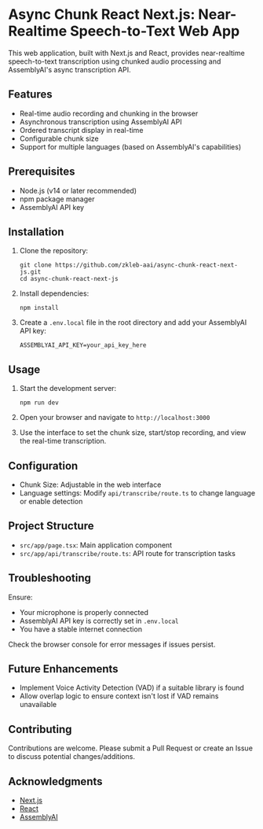 # Async Chunk React Next.js: Near-Realtime Speech-to-Text Web App

This web application, built with Next.js and React, provides near-realtime speech-to-text transcription using chunked audio processing and AssemblyAI's async transcription API.

## Features

- Real-time audio recording and chunking in the browser
- Asynchronous transcription using AssemblyAI API
- Ordered transcript display in real-time
- Configurable chunk size
- Support for multiple languages (based on AssemblyAI's capabilities)

## Prerequisites

- Node.js (v14 or later recommended)
- npm package manager
- AssemblyAI API key

## Installation

1. Clone the repository:
   ```
   git clone https://github.com/zkleb-aai/async-chunk-react-next-js.git
   cd async-chunk-react-next-js
   ```

2. Install dependencies:
   ```
   npm install
   ```

3. Create a `.env.local` file in the root directory and add your AssemblyAI API key:
   ```
   ASSEMBLYAI_API_KEY=your_api_key_here
   ```

## Usage

1. Start the development server:
   ```
   npm run dev
   ```

2. Open your browser and navigate to `http://localhost:3000`

3. Use the interface to set the chunk size, start/stop recording, and view the real-time transcription.

## Configuration

- Chunk Size: Adjustable in the web interface
- Language settings: Modify `api/transcribe/route.ts` to change language or enable detection

## Project Structure

- `src/app/page.tsx`: Main application component
- `src/app/api/transcribe/route.ts`: API route for transcription tasks

## Troubleshooting

Ensure:
- Your microphone is properly connected
- AssemblyAI API key is correctly set in `.env.local`
- You have a stable internet connection

Check the browser console for error messages if issues persist.

## Future Enhancements

- Implement Voice Activity Detection (VAD) if a suitable library is found
- Allow overlap logic to ensure context isn't lost if VAD remains unavailable

## Contributing

Contributions are welcome. Please submit a Pull Request or create an Issue to discuss potential changes/additions.

## Acknowledgments

- [Next.js](https://nextjs.org/)
- [React](https://reactjs.org/)
- [AssemblyAI](https://www.assemblyai.com/)